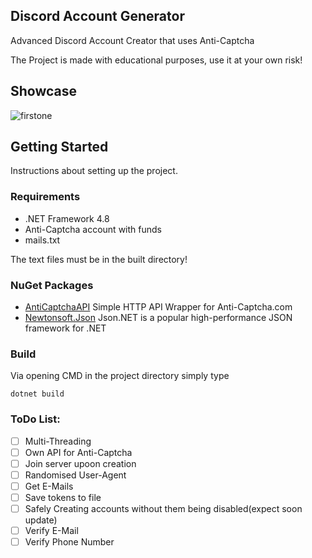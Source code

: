 ## Discord Account Generator
Advanced Discord Account Creator that uses Anti-Captcha

The Project is made with educational purposes, use it at your own risk!

## Showcase

![firstone](https://gyazo.com/cdb54c2870e43dd0c03ae9dd63565a99.gif)

## Getting Started

Instructions about setting up the project.

### Requirements

* .NET Framework 4.8
* Anti-Captcha account with funds
* mails.txt

The text files must be in the built directory!

### NuGet Packages

* [AntiCaptchaAPI](https://github.com/Zaczero/AntiCaptcha) Simple HTTP API Wrapper for Anti-Captcha.com
* [Newtonsoft.Json](https://www.nuget.org/packages/Newtonsoft.Json/) Json.NET is a popular high-performance JSON framework for .NET

### Build

Via opening CMD in the project directory simply type

```
dotnet build
```

### ToDo List:

- [ ] Multi-Threading
- [ ] Own API for Anti-Captcha
- [ ] Join server upoon creation
- [ ] Randomised User-Agent
- [ ] Get E-Mails
- [ ] Save tokens to file
- [ ] Safely Creating accounts without them being disabled(expect soon update)
- [ ] Verify E-Mail
- [ ] Verify Phone Number

